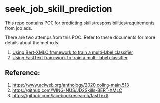 # seek_job_skill_prediction

This repo contains POC for predicting skills/responsibilities/requirements from job ads.

There are two attemps from this POC. Refer to these documents for more details about the methods.

1. [Using Bert-XMLC framework to train a multi-label classifier](#bert-xmlc.ipynb)
1. [Using FastText framework to train a multi-label classifier](#fasttext_xmlc.ipynb)


## Reference:
1. https://www.aclweb.org/anthology/2020.coling-main.513
2. https://github.com/WING-NUS/JD2Skills-BERT-XMLC
3. https://github.com/facebookresearch/fastText/
